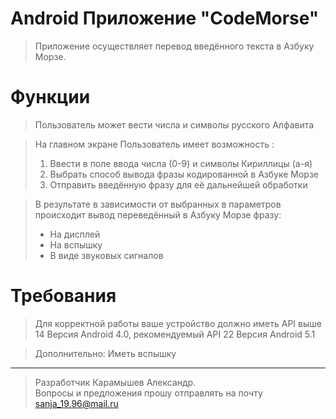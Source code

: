 # Android Приложение "CodeMorse"
> Приложение осуществляет перевод введённого текста в Азбуку Морзе.

# Функции
> Пользователь может вести числа и символы русского Алфавита

> На главном экране Пользователь имеет возможность :
> 1. Ввести в поле ввода числа (0-9) и символы Кириллицы (а-я)
> 2. Выбрать способ вывода фразы кодированной в  Азбуке Морзе 
> 3. Отправить введённую фразу для её дальнейшей обработки


> В результате в зависимости от выбранных в параметров происходит вывод переведённый в Азбуку Морзе фразу:
> * На дисплей 
> * На вспышку 
> * В виде звуковых сигналов

# Требования 
> Для корректной работы ваше устройство должно иметь API выше 14 Версия Android 4.0, рекомендуемый API 22 Версия Android 5.1

> Дополнительно: Иметь вспышку


***
> Разработчик Карамышев Александр.  
> Вопросы и предложения прошу отправлять на почту <sanja_19.96@mail.ru> 
